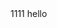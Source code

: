 <!DOCTYPE html>
<html lang="en">
<head>
    <meta charset="UTF-8">
    <meta name="viewport" content="width=device-width, initial-scale=1.0">
    <title>Redirect</title>
</head>
<body>
    1111
    hello
</body>
</html>
